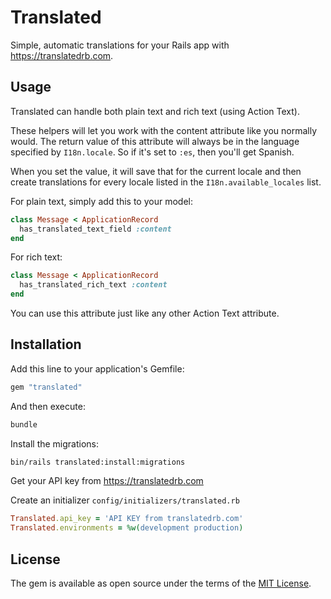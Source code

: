 # Translated
Simple, automatic translations for your Rails app with https://translatedrb.com.

## Usage
Translated can handle both plain text and rich text (using Action Text).

These helpers will let you work with the content attribute like you normally would. The return value of this attribute will always be in the language specified by `I18n.locale`. So if it's set to `:es`, then you'll get Spanish.

When you set the value, it will save that for the current locale and then create translations for every locale listed in the `I18n.available_locales` list.

For plain text, simply add this to your model:

```ruby
class Message < ApplicationRecord
  has_translated_text_field :content
end
```

For rich text:

```ruby
class Message < ApplicationRecord
  has_translated_rich_text :content
end
```

You can use this attribute just like any other Action Text attribute.

## Installation
Add this line to your application's Gemfile:

```ruby
gem "translated"
```

And then execute:
```bash
bundle
```

Install the migrations:
```bash
bin/rails translated:install:migrations
```

Get your API key from https://translatedrb.com

Create an initializer `config/initializers/translated.rb`
```ruby
Translated.api_key = 'API KEY from translatedrb.com'
Translated.environments = %w(development production)
```

## License
The gem is available as open source under the terms of the [MIT License](https://opensource.org/licenses/MIT).
